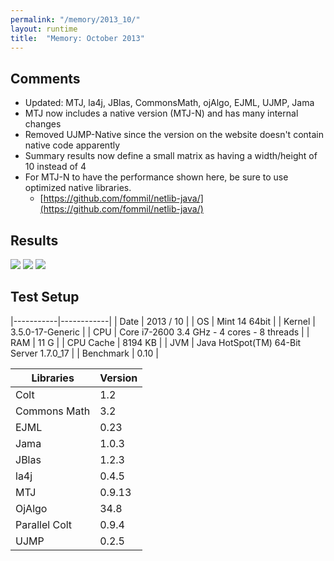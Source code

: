 ```yaml
---
permalink: "/memory/2013_10/"
layout: runtime
title:  "Memory: October 2013"
---
```


## Comments

* Updated: MTJ, la4j, JBlas, CommonsMath, ojAlgo, EJML, UJMP, Jama
* MTJ now includes a native version (MTJ-N) and has many internal changes
* Removed UJMP-Native since the version on the website doesn't contain native code apparently
* Summary results now define a small matrix as having a width/height of 10 instead of 4
* For MTJ-N to have the performance shown here, be sure to use optimized native libraries.
  * [https://github.com/fommil/netlib-java/](https://github.com/fommil/netlib-java/)

## Results

![](http://java-matrix-benchmark.googlecode.com/svn/wiki/MemoryResults_2013_10.attach/1000.png)
![](http://java-matrix-benchmark.googlecode.com/svn/wiki/MemoryResults_2013_10.attach/2000.png)
![](http://java-matrix-benchmark.googlecode.com/svn/wiki/MemoryResults_2013_10.attach/3000.png)

## Test Setup

|-----------|------------|
| Date      | 2013 / 10  |
| OS        | Mint 14 64bit |
| Kernel    | 3.5.0-17-Generic |
| CPU       | Core i7-2600 3.4 GHz - 4 cores - 8 threads |
| RAM       | 11 G |
| CPU Cache | 8194 KB |
| JVM       | Java HotSpot(TM) 64-Bit Server 1.7.0_17 |
| Benchmark | 0.10 |


| Libraries     | Version         |
|---------------|-----------------|
| Colt          |  1.2            |
| Commons Math  | 3.2             |
| EJML          |  0.23           |
| Jama          | 1.0.3           |
| JBlas         | 1.2.3           |
| la4j          | 0.4.5           |
| MTJ           | 0.9.13          |
| OjAlgo        | 34.8            | 
| Parallel Colt | 0.9.4           |
| UJMP          | 0.2.5           |

